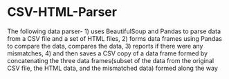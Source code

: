 # CSV-HTML-Parser

The following data parser- 
      1) uses BeautifulSoup and Pandas to parse data from a CSV file and a set of HTML files, 
      2) forms data frames using Pandas to compare the data, compares the data, 
      3) reports if there were any mismatches, 
      4) and then saves a CSV copy of a data frame formed by concatenating the three data frames(subset of the data from the original CSV file, the HTML data, and the mismatched data)  formed along the way
